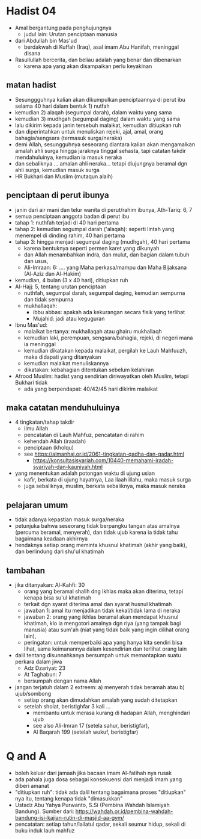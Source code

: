 # Hadist 04
* Amal bergantung pada penghujungnya
  * judul lain: Urutan penciptaan manusia
* dari Abdullah bin Mas'ud
  * berdakwah di Kuffah (Iraq), asal imam Abu Hanifah, meninggal disana
* Rasullullah bercerita, dan beliau adalah yang benar dan dibenarkan
  * karena apa yang akan disampaikan perlu keyakinan

## matan hadist
* Sesunggguhnya kalian akan dikumpulkan penciptaannya di perut ibu selama 40 hari dalam bentuk 1) nutfah
* kemudian 2) alaqah (segumpal darah), dalam waktu yang sama
* kemudian 3) mudhgah (segumpal daging) dalam waktu yang sama
* lalu dikirim kepada janin tersebuh malaikat, 
  kemudian ditiupkan ruh
* dan diperintahkan untuk menuliskan rejeki, ajal, amal, orang bahagia/sengsara (termasuk surga/neraka)
* demi Allah, sesungguhnya seseorang diantara kalian akan mengamalkan amalah ahli surga hingga jaraknya tinggal sehasta, tapi catatan takdir mendahuluinya, kemudian ia masuk neraka
* dan sebaliknya ... amalan ahli neraka... tetapi diujungnya beramal dgn ahli surga, kemudian masuk surga
* HR Bukhari dan Muslim (mutaqun alaih)

## penciptaan di perut ibunya
* janin dari air mani dan telur wanita di perut/rahim ibunya, Ath-Tariq: 6, 7
* semua penciptaan anggota badan di perut ibu
* tahap 1: nuthfah terjadi di 40 hari pertama
* tahap 2: kemudian segumpal darah ('alaqah): seperti lintah yang menempel di dinding rahim, 
  40 hari pertama
* tahap 3: hingga menjadi segumpal daging (mudhgah), 40 hari pertama
  * karena bentuknya seperti permen karet yang dikunyah
  * dan Allah menambahkan indra, dan mulut, dan bagian dalam tubuh dan usus,
  * Ali-Imraan: 6: .... yang Maha perkasa/mampu dan Maha Bijaksana (Al-Aziz dan Al-Hakim)
* kemudian, 4 bulan (3 x 40 hari), ditiupkan ruh
* Al-Hajj: 5, tentang urutan penciptaan
  * nuthfah, segumpal darah, segumpal daging, kemudian sempurna dan tidak sempurna
  * mukhallaqah:
    * ibbu abbas: apakah ada kekurangan secara fisik yang terlihat
    * Mujahid: jadi atau keguguran
* Ibnu Mas'ud: 
  * malaikat bertanya: mukhallaqah atau ghairu mukhallaqh
  * kemudian laki, perempuan, sengsara/bahagia, rejeki, di negeri mana ia meninggal
  * kemudian dikatakan kepada malaikat, pergilah ke Lauh Mahfuuzh, maka didapati yang ditanyakan
  * kemudian malaikat menuliskannya
  * dikatakan: kebahagian ditentukan sebelum kelahiran
* Afrood Muslim: hadist yang sendirian diriwayatkan oleh Muslim, tetapi Bukhari tidak
  * ada yang berpendapat: 40/42/45 hari dikirim malaikat 

## maka catatan menduhuluinya
* 4 tingkatan/tahap takdir
  * ilmu Allah
  * pencatatan  di Lauh Mahfuz, pencatatan di rahim
  * kehendah Allah (iraadah)
  * penciptaan (kholqu)
  * see https://almanhaj.or.id/2061-tingkatan-qadha-dan-qadar.html
    * https://konsultasisyariah.com/10440-memahami-iradah-syariyah-dan-kauniyah.html
* yang menentukan adalah potongan waktu di ujung usian
  * kafir, berkata di ujung hayatnya, Laa Ilaah illahu, maka masuk surga
  * juga sebaliknya, muslim, berkata sebaliknya, maka masuk neraka

## pelajaran umum
* tidak adanya kepastian masuk surga/neraka
* petunjuka bahwa seseorang tidak berpangku tangan atas amalnya (percuma beramal, menyerah),
  dan tidak ujub karena ia tidak tahu bagaimana keadaan akhirnya
* hendaknya setiap orang meminta khusnul khatimah (akhir yang baik), 
  dan berlindung dari shu'ul khatimah

## tambahan
* jika ditanyakan: Al-Kahfi: 30
  * orang yang beramal shalih dng ikhlas maka akan diterima, tetapi kenapa bisa su'ul khatimah
  * terkait dgn syarat diterima amal dan syarat husnul khatimah
  * jawaban 1: amal itu menjadikan tidak kekal/tidak lama di neraka
  * jawaban 2: orang yang ikhlas beramal akan mendapat khusnul khatimah,
    klo ia mengotori amalnya dgn riya (yang tampak bagi manusia) 
    atau sum'ah (niat yang tidak baik yang ingin dilihat orang lain), 
  * peringatan: untuk memperbaiki apa yang hanya kita sendiri bisa lihat,
    sama keimanannya dalam kesendirian dan terlihat orang lain
 * dalil tentang disunnahkanya bersumpah untuk memantapkan suatu perkara dalam jiwa
   * Adz Dzariyat: 23
   * At Taghabun: 7
   * bersumpah dengan nama Allah
 * jangan terjatuh dalam 2 extreem: a) menyerah tidak beramah atau b) ujub/sombong
   * setiap orang akan dimudahkan amalah yang sudah ditetapkan
   * setelah sholat, beristighfar 3 kali ...
     * membantu untuk merasa kurang di hadapan Allah, menghindari ujub
     * see also Ali-Imran 17 (setela sahur, beristigfar), 
     * Al Baqarah 199 (setelah wukuf, beristigfar)
 
 # Q and A
 * boleh keluar dari jamaah jika bacaan imam Al-fatihah nya rusak
 * ada pahala juga dosa sebagai konsekuensi dari menjadi imam yang diberi amanat
 * "ditiupkan ruh": tidak ada dalil tentang bagaimana proses "ditiupkan" nya itu, 
   tentang kenapa tidak "dimasukkan"
 * Ustadz Abu Yahya Purwanto, S.Si (Pembina Wahdah Islamiyah Bandung). Sumber dari: https://wahdah.or.id/pembina-wahdah-bandung-isi-kajian-rutin-di-masjid-aa-gym/
 * pencatatan: setiap tahun/lailatul qadar, sekali seumur hidup, sekali di buku induk lauh mahfuz
